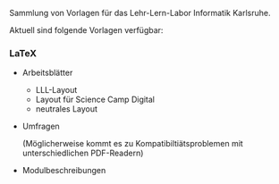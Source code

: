 Sammlung von Vorlagen für das Lehr-Lern-Labor Informatik Karlsruhe.

Aktuell sind folgende Vorlagen verfügbar:

### LaTeX

* Arbeitsblätter
  * LLL-Layout
  * Layout für Science Camp Digital
  * neutrales Layout
  
* Umfragen

  (Möglicherweise kommt es zu Kompatibiltiätsproblemen mit unterschiedlichen PDF-Readern)

* Modulbeschreibungen


